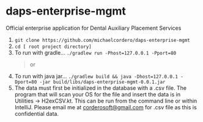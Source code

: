 # daps-enterprise-mgmt
Official enterprise application for Dental Auxiliary Placement Services

1. `git clone https://github.com/michaelcordero/daps-enterprise-mgmt`
2. `cd [ root project directory]`
3. To run with gradle... `./gradlew run -Phost=127.0.0.1 -Pport=80`
    >or
3. To run with java jar... `./gradlew build && java -Dhost=127.0.0.1 -Dport=80 -jar build/libs/daps-enterprise-mgmt-0.0.1.jar`
4. The data must first be initialized in the database with a .csv file. The program that will scan your OS for the file and insert the data is in Utilities -> H2exCSV.kt. This can be run from the command line or within IntelliJ. Please email me at corderosoft@gmail.com for .csv file as this is confidential data.

